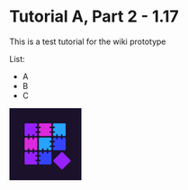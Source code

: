 # Tutorial A, Part 2 - 1.17

This is a test tutorial for the wiki prototype

List:

- A
- B
- C

![Logo Dark](../images/quilt_logo_dark.png)

```file:src/main/java/org/quiltmc/wiki/tutorial_a/part2/File.java
```

```file:src/main/java/org/quiltmc/wiki/tutorial_a/part2/File2.java@Region
```